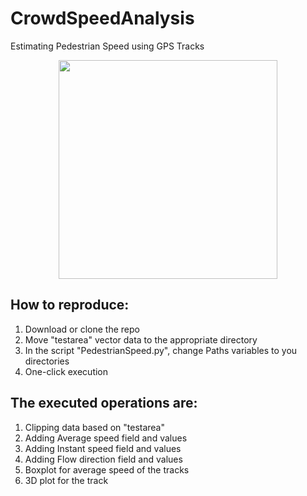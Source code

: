 # CrowdSpeedAnalysis
Estimating Pedestrian Speed using GPS Tracks

<p align="center">
  <img src="/Images/.PNG", width="350"/>  
</p>

How to reproduce:
----------------
<ol>
<li>Download or clone the repo</li>
<li>Move "testarea" vector data to the appropriate directory</li>
<li>In the script "PedestrianSpeed.py", change Paths variables to you directories</li>
<li>One-click execution</li>
</ol>

The executed operations are:
----------------
<ol>
<li>  Clipping data based on "testarea"</li>
<li>  Adding Average speed field and values </li>
<li>  Adding Instant speed field and values </li>
<li>  Adding Flow direction field and values </li>
<li>  Boxplot for average speed of the tracks</li>
<li>  3D plot for the track
</ol>
